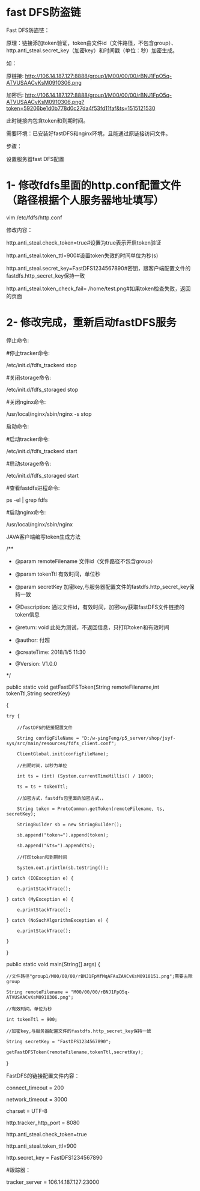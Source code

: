 # fast DFS防盗链
Fast DFS防盗链：


原理：链接添加token验证，token由文件id（文件路径，不包含group）、http.anti_steal.secret_key（加密key）和时间戳（单位：秒）加密生成。

如：

原链接: http://106.14.187.127:8888/group1/M00/00/00/rBNJ1FpO5q-ATVUSAACvKsM0910306.png

加密后: http://106.14.187.127:8888/group1/M00/00/00/rBNJ1FpO5q-ATVUSAACvKsM0910306.png?token=59206be1d0b778d0c27da4f53fd11faf&ts=1515121530

此时链接内包含token和到期时间。

需要环境：已安装好fastDFS和nginx环境，且能通过原链接访问文件。

步骤：

设置服务器fast DFS配置

# 1-	修改fdfs里面的http.conf配置文件（路径根据个人服务器地址填写）

vim /etc/fdfs/http.conf 
 
修改内容：

http.anti_steal.check_token=true#设置为true表示开启token验证

http.anti_steal.token_ttl=900#设置token失效的时间单位为秒(s)

http.anti_steal.secret_key=FastDFS1234567890#密钥，跟客户端配置文件的fastdfs.http_secret_key保持一致

http.anti_steal.token_check_fail= /home/test.png#如果token检查失败，返回的页面

# 2-	修改完成，重新启动fastDFS服务

停止命令:

#停止tracker命令:

/etc/init.d/fdfs_trackerd stop 

#关闭storage命令:

/etc/init.d/fdfs_storaged stop 

#关闭nginx命令:

/usr/local/nginx/sbin/nginx -s stop

启动命令:

#启动tracker命令:

/etc/init.d/fdfs_trackerd start 

#启动storage命令:

/etc/init.d/fdfs_storaged start 

#查看fastdfs进程命令:

ps -el | grep fdfs 

#启动nginx命令:

/usr/local/nginx/sbin/nginx

JAVA客户端编写token生成方法

/**

 * @param remoteFilename 文件id（文件路径不包含group）
 
 * @param tokenTtl 有效时间，单位秒
 
 * @param secretKey 加密key,与服务器配置文件的fastdfs.http_secret_key保持一致
 
 * @Description: 通过文件id，有效时间，加密key获取fastDFS文件链接的token信息  <br/>
 
 * @return: void 此处为测试，不返回信息，只打印token和有效时间
 
 * @author: 付超
 
 * @createTime: 2018/1/5 11:30
 
 * @Version: V1.0.0
 
 */
 
public static void getFastDFSToken(String remoteFilename,int tokenTtl,String secretKey)

{

    try {
    
        //fastDFS的链接配置文件
        
        String configFileName = "D:/w-yingFeng/p5_server/shop/jsyf-sys/src/main/resources/fdfs_client.conf";
        
        ClientGlobal.init(configFileName);
        
        //到期时间，以秒为单位
        
        int ts = (int) (System.currentTimeMillis() / 1000);
        
        ts = ts + tokenTtl;
        
        //加密方式，fastdfs包里面的加密方式，，
        
        String token = ProtoCommon.getToken(remoteFilename, ts, secretKey);
        
        StringBuilder sb = new StringBuilder();
        
        sb.append("token=").append(token);
        
        sb.append("&ts=").append(ts);
        
        //打印token和到期时间
        
        System.out.println(sb.toString());
        
    } catch (IOException e) {
    
        e.printStackTrace();
        
    } catch (MyException e) {
    
        e.printStackTrace();
        
    } catch (NoSuchAlgorithmException e) {
    
        e.printStackTrace();
        
    }
}
  

public static void main(String[] args) {

    //文件路径"group1/M00/00/00/rBNJ1FpMfMqAFAuZAACvKsM0910151.png";需要去除group
    
    String remoteFilename = "M00/00/00/rBNJ1FpO5q-ATVUSAACvKsM0910306.png";
    
    //有效时间。单位为秒
    
    int tokenTtl = 900;
    
    //加密key,与服务器配置文件的fastdfs.http_secret_key保持一致
    
    String secretKey = "FastDFS1234567890";
    
    getFastDFSToken(remoteFilename,tokenTtl,secretKey);
    
}
 

FastDFS的链接配置文件内容：

connect_timeout = 200

network_timeout = 3000

charset = UTF-8

http.tracker_http_port = 8080

http.anti_steal.check_token=true

http.anti_steal.token_ttl=900

http.secret_key = FastDFS1234567890

#跟踪器：

tracker_server = 106.14.187.127:23000
 

